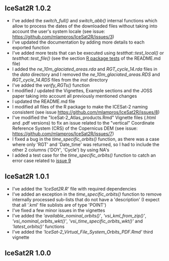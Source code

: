 
## IceSat2R 1.0.2

* I've added the *switch_full()* and *switch_abb()* internal functions which allow to process the dates of the downloaded files without taking into account the user's system locale (see issue: https://github.com/mlampros/IceSat2R/issues/3)
* I've updated the documentation by adding more details to each exported function
* I've added more tests that can be executed using *testthat::test_local()* or *testthat::test_file()* (see the section [R package tests](https://github.com/mlampros/IceSat2R#r-package-tests) of the README.md file)
* I added the *ne_10m_glaciated_areas.rda* and *RGT_cycle_14.rda* files in the *data* directory and I removed the *ne_10m_glaciated_areas.RDS* and *RGT_cycle_14.RDS* files from the *inst* directory
* I've added the *verify_RGTs()* function
* I modified / updated the Vignettes, Example sections and the JOSS paper taking into account all previously mentioned changes
* I updated the README.md file
* I modified all files of the R package to make the ICESat-2 naming consistent (see issue https://github.com/mlampros/IceSat2R/issues/8)
* I've modified the "IceSat-2_Atlas_products.Rmd" Vignette files (.html and .pdf versions) to fix an issue related to the "vertical" Coordinate Reference System (CRS) of the Copernicus DEM (see issue: https://github.com/mlampros/IceSat2R/issues/7)
* I fixed a bug in the *time_specific_orbits()* function, as there was a case where only 'RGT' and 'Date_time' was returned, so I had to include the other 2 columns ('DOY', 'Cycle') by using NA's
* I added a test case for the *time_specific_orbits()* function to catch an error case related to [issue 9](https://github.com/mlampros/IceSat2R/issues/9)


## IceSat2R 1.0.1

* I've added the *'IceSat2R.R'* file with required dependencies
* I've added an exception in the *time_specific_orbits()* function to remove internally processed sub-lists that do not have a 'description' (I expect that all '.kml' file sublists are of type 'POINT')
* I've fixed a few minor issues in the vignettes
* I've added the *'available_nominal_orbits()'*, *'vsi_kml_from_zip()'*, *'vsi_nominal_orbits_wkt()'*, *'vsi_time_specific_orbits_wkt()'* and *'latest_orbits()'* functions
* I've added the *'IceSat-2_Virtual_File_System_Orbits_PDF.Rmd'* third vignette 


## IceSat2R 1.0.0
